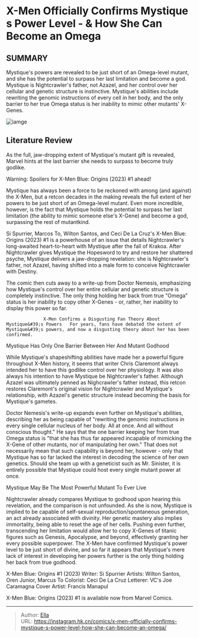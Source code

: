 # X-Men Officially Confirms Mystique s Power Level - &amp; How She Can Become an Omega


## SUMMARY 



  Mystique&#39;s powers are revealed to be just short of an Omega-level mutant, and she has the potential to surpass her last limitation and become a god.   Mystique is Nightcrawler&#39;s father, not Azazel, and her control over her cellular and genetic structure is instinctive.   Mystique&#39;s abilities include rewriting the genomic instructions of every cell in her body, and the only barrier to her true Omega status is her inability to mimic other mutants&#39; X-Genes.  

![iamge](https://static1.srcdn.com/wordpress/wp-content/uploads/2023/11/x-men-blue-origins-cover.jpg)

## Literature Review

As the full, jaw-dropping extent of Mystique&#39;s mutant gift is revealed, Marvel hints at the last barrier she needs to surpass to become truly godlike.




Warning: Spoilers for X-Men Blue: Origins (2023) #1 ahead!




Mystique has always been a force to be reckoned with among (and against) the X-Men, but a retcon decades in the making reveals the full extent of her powers to be just short of an Omega-level mutant. Even more incredible, however, is the fact that Mystique holds the potential to surpass her last limitation (the ability to mimic someone else&#39;s X-Gene) and become a god, surpassing the rest of mutantkind.

Si Spurrier, Marcos To, Wilton Santos, and Ceci De La Cruz&#39;s X-Men Blue: Origins (2023) #1 is a powerhouse of an issue that details Nightcrawler&#39;s long-awaited heart-to-heart with Mystique after the fall of Krakoa. After Nightcrawler gives Mystique the Hopesword to try and restore her shattered psyche, Mystique delivers a jaw-dropping revelation: she is Nightcrawler&#39;s father, not Azazel, having shifted into a male form to conceive Nightcrawler with Destiny.

          




The comic then cuts away to a write-up from Doctor Nemesis, emphasizing how Mystique&#39;s control over her entire cellular and genetic structure is completely instinctive. The only thing holding her back from true &#34;Omega&#34; status is her inability to copy other X-Genes - or, rather, her inability to display this power so far.

                  X-Men Confirms a Disgusting Fan Theory About Mystique&#39;s Powers   For years, fans have debated the extent of Mystique&#39;s powers, and now a disgusting theory about her has been confirmed.    


 Mystique Has Only One Barrier Between Her And Mutant Godhood 
          

While Mystique&#39;s shapeshifting abilities have made her a powerful figure throughout X-Men history, it seems that writer Chris Claremont always intended her to have this godlike control over her physiology. It was also always his intention to have Mystique be Nightcrawler&#39;s father. Although Azazel was ultimately penned as Nighcrawler&#39;s father instead, this retcon restores Claremont&#39;s original vision for Nightcrawler and Mystique&#39;s relationship, with Azazel&#39;s genetic structure instead becoming the basis for Mystique&#39;s gametes.




Doctor Nemesis&#39;s write-up expands even further on Mystique&#39;s abilities, describing her as being capable of &#34;rewriting the genomic instructions in every single cellular nucleus of her body. All at once. And all without conscious thought.&#34; He says that the one barrier keeping her from true Omega status is &#34;that she has thus far appeared incapable of mimicking the X-Gene of other mutants, nor of manipulating her own.&#34; That does not necessarily mean that such capability is beyond her, however - only that Mystique has so far lacked the interest in decoding the science of her own genetics. Should she team up with a geneticist such as Mr. Sinister, it is entirely possible that Mystique could host every single mutant power at once.



 Mystique May Be The Most Powerful Mutant To Ever Live 
          




Nightcrawler already compares Mystique to godhood upon hearing this revelation, and the comparison is not unfounded. As she is now, Mystique is implied to be capable of self-sexual reproduction/spontaneous generation, an act already associated with divinity. Her genetic mastery also implies immortality, being able to reset the age of her cells. Pushing even further, transcending her limitation would allow her to copy X-Genes of titanic figures such as Genesis, Apocalypse, and beyond, effectively granting her every possible superpower. The X-Men have confirmed Mystique&#39;s power level to be just short of divine, and so far it appears that Mystique&#39;s mere lack of interest in developing her powers further is the only thing holding her back from true godhood.

 X-Men Blue: Origins #1 (2023)                  Writer: Si Spurrier   Artists: Wilton Santos, Oren Junior, Marcus To   Colorist: Ceci De La Cruz   Letterer: VC&#39;s Joe Caramagna   Cover Artist: Francis Manapul      



X-Men Blue: Origins (2023) #1 is available now from Marvel Comics.



---

> Author: [Ella](https://instagram.hk.cn/)  
> URL: https://instagram.hk.cn/comics/x-men-officially-confirms-mystique-s-power-level-how-she-can-become-an-omega/  

